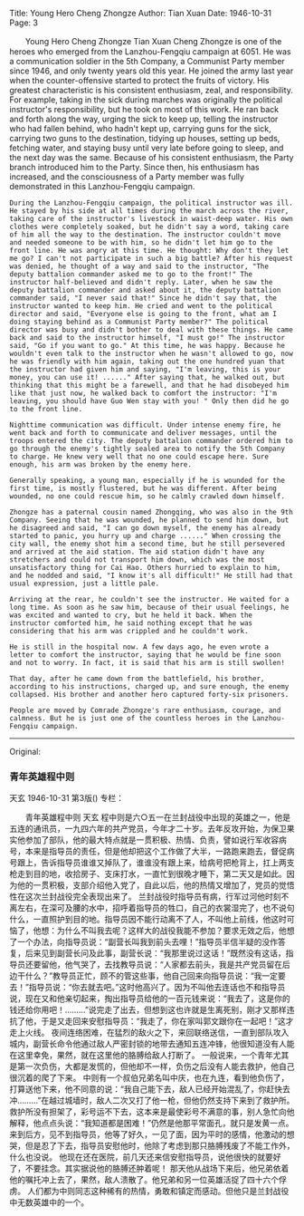 Title: Young Hero Cheng Zhongze
Author: Tian Xuan
Date: 1946-10-31
Page: 3

　　Young Hero Cheng Zhongze
    Tian Xuan
    Cheng Zhongze is one of the heroes who emerged from the Lanzhou-Fengqiu campaign at 6051. He was a communication soldier in the 5th Company, a Communist Party member since 1946, and only twenty years old this year. He joined the army last year when the counter-offensive started to protect the fruits of victory. His greatest characteristic is his consistent enthusiasm, zeal, and responsibility. For example, taking in the sick during marches was originally the political instructor's responsibility, but he took on most of this work. He ran back and forth along the way, urging the sick to keep up, telling the instructor who had fallen behind, who hadn't kept up, carrying guns for the sick, carrying two guns to the destination, tidying up houses, setting up beds, fetching water, and staying busy until very late before going to sleep, and the next day was the same. Because of his consistent enthusiasm, the Party branch introduced him to the Party. Since then, his enthusiasm has increased, and the consciousness of a Party member was fully demonstrated in this Lanzhou-Fengqiu campaign.

    During the Lanzhou-Fengqiu campaign, the political instructor was ill. He stayed by his side at all times during the march across the river, taking care of the instructor's livestock in waist-deep water. His own clothes were completely soaked, but he didn't say a word, taking care of him all the way to the destination. The instructor couldn't move and needed someone to be with him, so he didn't let him go to the front line. He was angry at this time. He thought: Why don't they let me go? I can't not participate in such a big battle? After his request was denied, he thought of a way and said to the instructor, "The deputy battalion commander asked me to go to the front!" The instructor half-believed and didn't reply. Later, when he saw the deputy battalion commander and asked about it, the deputy battalion commander said, "I never said that!" Since he didn't say that, the instructor wanted to keep him. He cried and went to the political director and said, "Everyone else is going to the front, what am I doing staying behind as a Communist Party member?" The political director was busy and didn't bother to deal with these things. He came back and said to the instructor himself, "I must go!" The instructor said, "Go if you want to go." At this time, he was happy. Because he wouldn't even talk to the instructor when he wasn't allowed to go, now he was friendly with him again, taking out the one hundred yuan that the instructor had given him and saying, "I'm leaving, this is your money, you can use it! ......" After saying that, he walked out, but thinking that this might be a farewell, and that he had disobeyed him like that just now, he walked back to comfort the instructor: "I'm leaving, you should have Guo Wen stay with you! " Only then did he go to the front line.

    Nighttime communication was difficult. Under intense enemy fire, he went back and forth to communicate and deliver messages, until the troops entered the city. The deputy battalion commander ordered him to go through the enemy's tightly sealed area to notify the 5th Company to charge. He knew very well that no one could escape here. Sure enough, his arm was broken by the enemy here.

    Generally speaking, a young man, especially if he is wounded for the first time, is mostly flustered, but he was different. After being wounded, no one could rescue him, so he calmly crawled down himself.

    Zhongze has a paternal cousin named Zhongqing, who was also in the 9th Company. Seeing that he was wounded, he planned to send him down, but he disagreed and said, "I can go down myself, the enemy has already started to panic, you hurry up and charge ......" When crossing the city wall, the enemy shot him a second time, but he still persevered and arrived at the aid station. The aid station didn't have any stretchers and could not transport him down, which was the most unsatisfactory thing for Cai Hao. Others hurried to explain to him, and he nodded and said, "I know it's all difficult!" He still had that usual expression, just a little pale.

    Arriving at the rear, he couldn't see the instructor. He waited for a long time. As soon as he saw him, because of their usual feelings, he was excited and wanted to cry, but he held it back. When the instructor comforted him, he said nothing except that he was considering that his arm was crippled and he couldn't work.

    He is still in the hospital now. A few days ago, he even wrote a letter to comfort the instructor, saying that he would be fine soon and not to worry. In fact, it is said that his arm is still swollen!

    That day, after he came down from the battlefield, his brother, according to his instructions, charged up, and sure enough, the enemy collapsed. His brother and another hero captured forty-six prisoners.

    People are moved by Comrade Zhongze's rare enthusiasm, courage, and calmness. But he is just one of the countless heroes in the Lanzhou-Fengqiu campaign.



<hr /> 

Original: 


### 青年英雄程中则
天玄
1946-10-31
第3版()
专栏：

　　青年英雄程中则
    天玄
    程中则是六○五一在兰封战役中出现的英雄之一，他是五连的通讯员，一九四六年的共产党员，今年才二十岁。去年反攻开始，为保卫果实他参加了部队，他的最大特点就是一贯积极、热情、负责，譬如说行军收容病号，本来是指导员的责任，但是他却把这个工作做了大半，一路跑来跑去，督促病号跟上，告诉指导员谁谁又掉队了，谁谁没有跟上来，给病号把枪背上，扛上两支枪走到目的地，收拾房子、支床打水，一直忙到很晚才睡下，第二天又是如此。因为他的一贯积极，支部介绍他入党了，自此以后，他的热情又增加了，党员的觉悟性在这次兰封战役完全表现出来了。
    兰封战役时指导员有病，行军过河他时刻不离左右，在深可及腰的水中，招呼着指导员的牲口，自己的衣裳湿完了，也不说句什么，一直照护到目的地。指导员因不能行动离不了人，不叫他上前线，他这时可恼了，他想：为什么不叫我去呢？这样大的战役我能不参加？要求无效之后，他想了一个办法，向指导员说：“副营长叫我到前头去哩！”指导员半信半疑的没作答复，后来见到副营长问及此事，副营长说：“我那里说过这话！”既然没有这话，指导员还要留他，他气哭了，去找教导员说：“人家都去前头，我是共产党员留在后边干什么？”教导员正忙，顾不的管这些事，他自己回来向指导员说：“我一定要去！”指导员说：“你去就去吧。”这时他高兴了。因为不叫他去连话也不和指导员说，现在又和他亲切起来，掏出指导员给他的一百元钱来说：“我去了，这是你的钱还给你用吧！………”说完走了出去，但想到这也许就是生离死别，刚才又那样违抗了他，于是又走回来安慰指导员：“我走了，你在家叫郭文跟你在一起吧！”这才走上火线。
    夜间连络困难，在猛烈的敌火之下，来回联络送信，一直到部队攻入城内，副营长命令他通过敌人严密封锁的地带去通知五连冲锋，他很知道没有人能在这里幸免，果然，就在这里他的胳膊给敌人打断了。
    一般说来，一个青年尤其是第一次负伤，大都是发慌的，但他却不一样，负伤之后没有人能去救护，他自己很沉着的爬了下来。
    中则有一个叔伯兄弟名叫中庆，也在九连，看到他负伤了，打算送他下来，他不同意的说：“我自己能下去，敌人已经开始混乱了，你赶快去冲………”在越过城墙时，敌人二次又打了他一枪，但他仍然支持下来到了救护所。救护所没有担架了，彩号运不下去，这本来是最使彩号不满意的事，别人急忙向他解释，他点点头说：“我知道都是困难！”仍然是他那平常面孔，就只是发黄一点。
    来到后方，见不到指导员，他等了好久，一见了面，因为平时的感情，他激动的想哭，但是忍了下去，指导员安慰他时，他除了考虑到那只胳膊残废了不能工作外，什么也没说。
    他现在还在医院，前几天还来信安慰指导员，说他很快的就要好了，不要挂念。其实据说他的胳膊还肿着呢！
    那天他从战场下来后，他兄弟依着他的嘱托冲上去了，果然，敌人溃散了。他兄弟和另一位英雄活捉了四十六个俘虏。
    人们都为中则同志这种稀有的热情，勇敢和镇定而感动。但他只是兰封战役中无数英雄中的一个。
